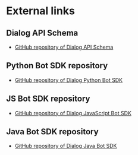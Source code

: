 # External links

## Dialog API Schema
* [GitHub repository of Dialog API Schema](https://github.com/salute-to-business-public/dialog-api-schema)

## Python Bot SDK repository
* [GitHub repository of Dialog Python Bot SDK](https://github.com/salute-to-business-public/dialog-python-bot-sdk)

## JS Bot SDK repository
* [GitHub repository of Dialog JavaScript Bot SDK](https://github.com/salute-to-business-public/dialog-js-bot-sdk)

## Java Bot SDK repository
* [GitHub repository of Dialog Java Bot SDK](https://github.com/salute-to-business-public/dialog-java-bot-sdk)
